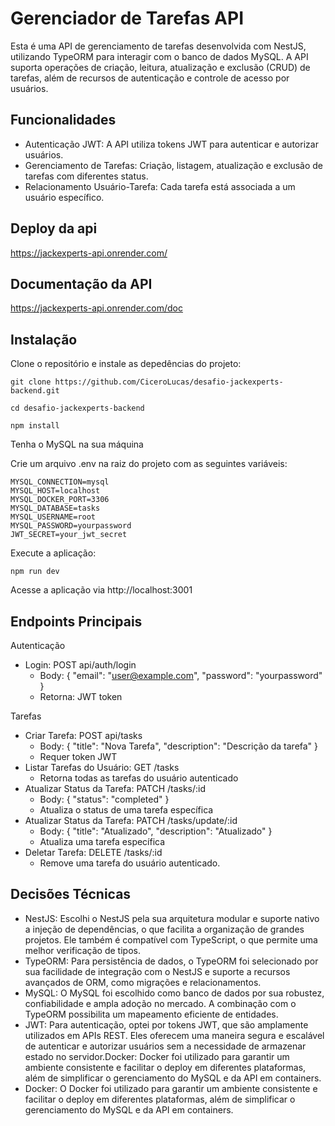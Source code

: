 # Gerenciador de Tarefas API

Esta é uma API de gerenciamento de tarefas desenvolvida com NestJS, utilizando TypeORM para interagir com o banco de dados MySQL. A API suporta operações de criação, leitura, atualização e exclusão (CRUD) de tarefas, além de recursos de autenticação e controle de acesso por usuários.

## Funcionalidades
* Autenticação JWT: A API utiliza tokens JWT para autenticar e autorizar usuários.
* Gerenciamento de Tarefas: Criação, listagem, atualização e exclusão de tarefas com diferentes status.
* Relacionamento Usuário-Tarefa: Cada tarefa está associada a um usuário específico.

## Deploy da api
https://jackexperts-api.onrender.com/

## Documentação da API
https://jackexperts-api.onrender.com/doc

## Instalação
Clone o repositório e instale as depedências do projeto:
```
git clone https://github.com/CiceroLucas/desafio-jackexperts-backend.git

cd desafio-jackexperts-backend

npm install
```

Tenha o MySQL na sua máquina

Crie um arquivo .env na raiz do projeto com as seguintes variáveis:
```
MYSQL_CONNECTION=mysql
MYSQL_HOST=localhost
MYSQL_DOCKER_PORT=3306
MYSQL_DATABASE=tasks
MYSQL_USERNAME=root
MYSQL_PASSWORD=yourpassword
JWT_SECRET=your_jwt_secret
```

Execute a aplicação:
```
npm run dev
```

Acesse a aplicação via http://localhost:3001

## Endpoints Principais

Autenticação

* Login: POST api/auth/login
  * Body: { "email": "user@example.com", "password": "yourpassword" }
  * Retorna: JWT token
 
Tarefas
* Criar Tarefa: POST api/tasks
  * Body: { "title": "Nova Tarefa", "description": "Descrição da tarefa" }
  * Requer token JWT
* Listar Tarefas do Usuário: GET /tasks
  * Retorna todas as tarefas do usuário autenticado
* Atualizar Status da Tarefa: PATCH /tasks/:id
  * Body: { "status": "completed" }
  * Atualiza o status de uma tarefa específica
* Atualizar Status da Tarefa: PATCH /tasks/update/:id
  * Body: { "title": "Atualizado", "description": "Atualizado" }
  * Atualiza uma tarefa específica
* Deletar Tarefa: DELETE /tasks/:id
  * Remove uma tarefa do usuário autenticado.

## Decisões Técnicas

* NestJS: Escolhi o NestJS pela sua arquitetura modular e suporte nativo a injeção de dependências, o que facilita a organização de grandes projetos. Ele também é compatível com TypeScript, o que permite uma melhor verificação de tipos.
* TypeORM: Para persistência de dados, o TypeORM foi selecionado por sua facilidade de integração com o NestJS e suporte a recursos avançados de ORM, como migrações e relacionamentos.
* MySQL: O MySQL foi escolhido como banco de dados por sua robustez, confiabilidade e ampla adoção no mercado. A combinação com o TypeORM possibilita um mapeamento eficiente de entidades.
* JWT: Para autenticação, optei por tokens JWT, que são amplamente utilizados em APIs REST. Eles oferecem uma maneira segura e escalável de autenticar e autorizar usuários sem a necessidade de armazenar estado no servidor.Docker: Docker foi utilizado para garantir um ambiente consistente e facilitar o deploy em diferentes plataformas, além de simplificar o gerenciamento do MySQL e da API em containers.
* Docker: O Docker foi utilizado para garantir um ambiente consistente e facilitar o deploy em diferentes plataformas, além de simplificar o gerenciamento do MySQL e da API em containers.

